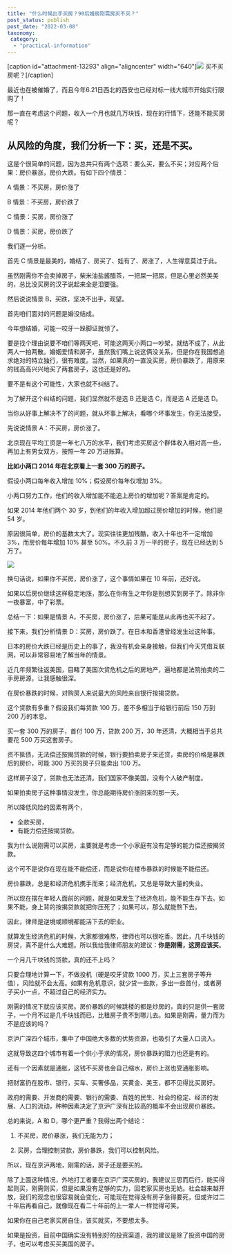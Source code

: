 ```yaml
---
title: "什么时候出手买房？90后婚房刚需房买不买？"
post_status: publish
post_date: "2022-03-08"
taxonomy:
 category: 
  - "practical-information"
---
```


[caption id="attachment-13293" align="aligncenter" width="640"]![](https://cdn.fendou.la/funstoutiao/2019/06/house-1.jpg) 买不买房呢？[/caption]

最近也在被催婚了，而且今年6.21日西北的西安也已经对标一线大城市开始实行限购了！

那一直在考虑这个问题，收入一个月也就几万块钱，现在的行情下，还能不能买房呢？

## 从风险的角度，我们分析一下：买，还是不买。

这是个很简单的问题，因为总共只有两个选项：要么买，要么不买；对应两个后果：房价暴涨，房价大跌。有如下四个情景：

A 情景：不买房，房价涨了

B 情景：不买房，房价跌了

C 情景：买房，房价涨了

D 情景：买房，房价跌了

我们逐一分析。

首先 C 情景是最美的，婚结了、房买了、娃有了、房涨了，人生得意莫过于此。

虽然刚需你不会卖掉房子，柴米油盐酱醋茶，一把屎一把尿，但是心里必然美美的，总比没买房的汉子说起来全是泪要强。

然后说说情景 B，买跌，坚决不出手，观望。

首先咱们面对的问题是婚没结成。

今年想结婚，可能一咬牙一跺脚证就领了。

要是找个理由说要不咱们等两天吧，可能这两天小两口一吵架，就结不成了，从此两人一拍两散。婚姻爱情和房子，虽然我们嘴上说这俩没关系，但是你在我国想追求绝对的特立独行，很有难度。当然，如果真的一直没买房，房价暴跌了，用原来的钱高高兴兴地买了两套房子，这也还是好的。

要不是有这个可能性，大家也就不纠结了。

为了解开这个纠结的问题，我们显然就不是选 B 还是选 C，而是选 A 还是选 D。

当你从好事上解决不了的问题，就从坏事上解决，看哪个坏事发生，你无法接受。

先说说情景 A：不买房，房价涨了。

北京现在平均工资是一年七八万的水平，我们考虑买房这个群体收入相对高一些，再加上有男女双方，按照一年 20 万进账算。

**比如小两口 2014 年在北京看上一套 300 万的房子。**

假设小两口每年收入增加 10%；假设房价每年仅增加 3%。

小两口努力工作，他们的收入增加能不能追上房价的增加呢？答案是肯定的。

如果 2014 年他们两个 30 岁，到他们的年收入增加超过房价增加的时候，他们是 54 岁。

原因很简单，房价的基数太大了。现实往往更加残酷，收入十年也不一定增加 3%，而房价每年增加 10% 甚至 50%。不久前 3 万一平的房子，现在已经达到 5 万了。

![](https://cdn.fendou.la/funstoutiao/2019/06/fang.jpg)

换句话说，如果你不买房，房价涨了，这个事情如果在 10 年前，还好说。

如果以后房价继续这样稳定地涨，那么在你有生之年你是别想买到房子了。除非你一夜暴富，中了彩票。

总结一下：如果是情景 A，不买房，房价涨了，后果可能是从此再也买不起了。

接下来，我们分析情景 D：买房，房价跌了。在日本和香港曾经发生过这种事。

日本的房价大跌已经是历史上的事了，我没有机会亲身接触，但我们今天凭借互联网，可以非常容易地了解当年的情景。

近几年频繁往返美国，目睹了美国次贷危机之后的房地产，遍地都是法院拍卖的二手房房源，让我感触很深。

在房价暴跌的时候，对购房人来说最大的风险来自银行按揭贷款。

这个贷款有多重？假设我们每贷款 100 万，差不多相当于给银行前后 150 万到 200 万的本息。

买一套 300 万的房子，首付 100 万，贷款 200 万，30 年还清，大概相当于总共要花 500 万买这套房子。

资不抵债，无法偿还按揭贷款的时候，银行要拍卖房子来还贷，卖房的价格是暴跌后的房价，可能 300 万买的房子只能卖出 100 万。

这样房子没了，贷款也无法还清。我们国家不像美国，没有个人破产制度。

如果拍卖房子这种事情没发生，你总能期待房价涨回来的那一天。

所以降低风险的因素有两个，
- 全款买房，
- 有能力偿还按揭贷款。

我为什么说刚需可以买房，主要就是考虑一个小家庭有没有足够的能力偿还按揭贷款。

这个可不是说你在现在能不能偿还，而是说你在楼市暴跌的时候能不能偿还。

房价暴跌，总是和经济危机携手而来；经济危机，又总是导致大量的失业。

所以现在摆在年轻人面前的问题，就是如果发生了经济危机，能不能生存下去。如果不能，身上背的按揭贷款就把你压死了；如果可以，那么就能熬下去。

因此，律师是逆境或顺境都能活下去的职业。

就算发生经济危机的时候，大家都很难熬，律师也可以很吃香。因此，几千块钱的房贷，真不是什么大难题。所以我给我律师朋友的建议：**你是刚需，这房应该买**。

一个月几千块钱的贷款，真的还不上吗？

只要合理地计算一下，不做投机（硬是咬牙贷款 1000 万，买上三套房子等升值），风险就不会太高。如果有危机意识，就少贷一些款，多出一些首付，或者房子买小一点，不超过自己的经济实力。

刚需的情况下就应该买房。房价暴跌的时候跳楼的都是炒房的，真的只是供一套房子，一个月不过是几千块钱而已，比租房子贵不到哪儿去。如果是刚需，量力而为不是应该的吗？

京沪广深四个城市，集中了中国绝大多数的优势资源，也吸引了大量人口流入。

这就导致这四个城市有着一个供小于求的情况，房价暴跌的阻力也还是有的。

还有一个因素就是通胀，这钱不买房也会自己缩水，房价上涨也受通胀影响。

把财富扔在股市、银行，买车、买奢侈品，买黄金、美玉，都不见得比买房好。

政府的需要、开发商的需要、银行的需要、百姓的民生、社会的稳定、经济的发展、人口的流动，种种因素决定了京沪广深有比较高的概率不会出现房价暴跌。

总的来说，A 和 D，哪个更严重？我得出两个结论：

1. 不买房，房价暴涨，我们无能为力；

2. 买房，合理控制贷款，房价暴跌，我们可以控制风险。

所以，现在京沪两地，刚需的话，房子还是要买的。

除了上面这种情况，外地打工者要在京沪广深买房的，我建议三思而后行，能买得起则买，刚需则买，但是如果没有足够的实力，回老家买房也无妨。社会越来越开放，我们的观念也很容易就会变化，可能现在觉得没有房子急得要死，但或许过二十年后再看自己，就像现在看二十年前的上一辈人一样觉得可笑。

如果你在自己老家买房自住，该买就买，不要想太多。

如果是投资，目前中国确实没有特别好的投资渠道，我的建议是除了投资中国的房子，也可以考虑买买美国的房子。

